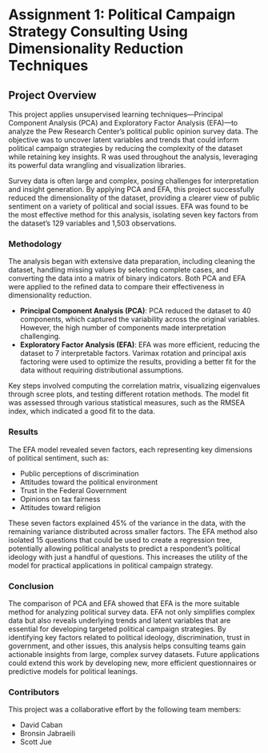 # Assignment 1: Political Campaign Strategy Consulting Using Dimensionality Reduction Techniques

## Project Overview

This project applies unsupervised learning techniques—Principal Component Analysis (PCA) and Exploratory Factor Analysis (EFA)—to analyze the Pew Research Center’s political public opinion survey data. The objective was to uncover latent variables and trends that could inform political campaign strategies by reducing the complexity of the dataset while retaining key insights. R was used throughout the analysis, leveraging its powerful data wrangling and visualization libraries.

Survey data is often large and complex, posing challenges for interpretation and insight generation. By applying PCA and EFA, this project successfully reduced the dimensionality of the dataset, providing a clearer view of public sentiment on a variety of political and social issues. EFA was found to be the most effective method for this analysis, isolating seven key factors from the dataset’s 129 variables and 1,503 observations.

### Methodology

The analysis began with extensive data preparation, including cleaning the dataset, handling missing values by selecting complete cases, and converting the data into a matrix of binary indicators. Both PCA and EFA were applied to the refined data to compare their effectiveness in dimensionality reduction.

- **Principal Component Analysis (PCA)**: PCA reduced the dataset to 40 components, which captured the variability across the original variables. However, the high number of components made interpretation challenging.
- **Exploratory Factor Analysis (EFA)**: EFA was more efficient, reducing the dataset to 7 interpretable factors. Varimax rotation and principal axis factoring were used to optimize the results, providing a better fit for the data without requiring distributional assumptions.

Key steps involved computing the correlation matrix, visualizing eigenvalues through scree plots, and testing different rotation methods. The model fit was assessed through various statistical measures, such as the RMSEA index, which indicated a good fit to the data.

### Results

The EFA model revealed seven factors, each representing key dimensions of political sentiment, such as:

- Public perceptions of discrimination
- Attitudes toward the political environment
- Trust in the Federal Government
- Opinions on tax fairness
- Attitudes toward religion

These seven factors explained 45% of the variance in the data, with the remaining variance distributed across smaller factors. The EFA method also isolated 15 questions that could be used to create a regression tree, potentially allowing political analysts to predict a respondent’s political ideology with just a handful of questions. This increases the utility of the model for practical applications in political campaign strategy.

### Conclusion

The comparison of PCA and EFA showed that EFA is the more suitable method for analyzing political survey data. EFA not only simplifies complex data but also reveals underlying trends and latent variables that are essential for developing targeted political campaign strategies. By identifying key factors related to political ideology, discrimination, trust in government, and other issues, this analysis helps consulting teams gain actionable insights from large, complex survey datasets. Future applications could extend this work by developing new, more efficient questionnaires or predictive models for political leanings.

### Contributors

This project was a collaborative effort by the following team members:

- David Caban
- Bronsin Jabraeili
- Scott Jue
